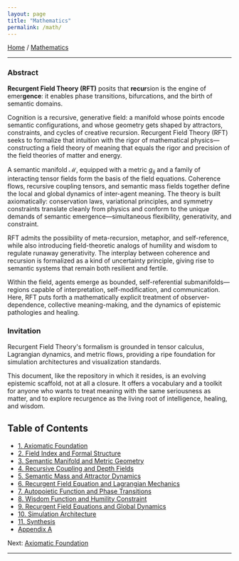 ```yaml
---
layout: page
title: "Mathematics"
permalink: /math/
---
```


[Home](/) / [Mathematics](/math/)

---

### **Abstract**

**Recurgent Field Theory (RFT)** posits that **recur**sion is the engine of emer**gence**: it enables phase transitions, bifurcations, and the birth of semantic domains. 

Cognition is a recursive, generative field: a manifold whose points encode semantic configurations, and whose geometry gets shaped by attractors, constraints, and cycles of creative recursion. Recurgent Field Theory (RFT) seeks to formalize that intuition with the rigor of mathematical physics—constructing a field theory of meaning that equals the rigor and precision of the field theories of matter and energy.

A semantic manifold $\mathcal{M}$, equipped with a metric $g_{ij}$ and a family of interacting tensor fields form the basis of the field equations. Coherence flows, recursive coupling tensors, and semantic mass fields together define the local and global dynamics of inter-agent meaning. The theory is built axiomatically: conservation laws, variational principles, and symmetry constraints translate cleanly from physics and conform to the unique demands of semantic emergence—simultaneous flexibility, generativity, and constraint.

RFT admits the possibility of meta-recursion, metaphor, and self-reference, while also introducing field-theoretic analogs of humility and wisdom to regulate runaway generativity. The interplay between coherence and recursion is formalized as a kind of uncertainty principle, giving rise to semantic systems that remain both resilient and fertile.

Within the field, agents emerge as bounded, self-referential submanifolds—regions capable of interpretation, self-modification, and communication. Here, RFT puts forth a mathematically explicit treatment of observer-dependence, collective meaning-making, and the dynamics of epistemic pathologies and healing.

### **Invitation**

Recurgent Field Theory's formalism is grounded in tensor calculus, Lagrangian dynamics, and metric flows, providing a ripe foundation for simulation architectures and visualization standards.

This document, like the repository in which it resides, is an evolving epistemic scaffold, not at all a closure. It offers a vocabulary and a toolkit for anyone who wants to treat meaning with the same seriousness as matter, and to explore recurgence as the living root of intelligence, healing, and wisdom.

## Table of Contents

- [1. Axiomatic Foundation](/math/01-axiomatic-foundation/)
- [2. Field Index and Formal Structure](/math/02-field-index/)
- [3. Semantic Manifold and Metric Geometry](/math/03-semantic-manifold/)
- [4. Recursive Coupling and Depth Fields](/math/04-recursive-coupling/)
- [5. Semantic Mass and Attractor Dynamics](/math/05-semantic-mass/)
- [6. Recurgent Field Equation and Lagrangian Mechanics](/math/06-recurgent-field-equation/)
- [7. Autopoietic Function and Phase Transitions](/math/07-autopoietic-function/)
- [8. Wisdom Function and Humility Constraint](/math/08-wisdom-function/)
- [9. Recurgent Field Equations and Global Dynamics](/math/09-recurgent-field-equations/)
- [10. Simulation Architecture](/math/10-simulation-architecture/)
- [11. Synthesis](/math/11-synthesis/)
- [Appendix A](/math/appendix-a/) 

Next: [Axiomatic Foundation](/math/01-axiomatic-foundation/)

---
